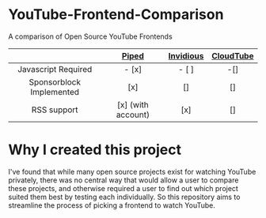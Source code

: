 # YouTube-Frontend-Comparison
A comparison of Open Source YouTube Frontends

| | [Piped](https://github.com/TeamPiped/Piped) | [Invidious](https://github.com/iv-org/invidious) | [CloudTube](https://sr.ht/~cadence/tube) |
| :---: | :---: | :---: | :---: |
| Javascript Required | - [x] | - [ ] |-[] |
| Sponsorblock Implemented| [x] | [] | []|
| RSS support | [x] (with account) | [x] | [] |

# Why I created this project

I've found that while many open source projects exist for watching YouTube privately, there was no central way that would allow a user to compare these projects, and otherwise required a user to find out which project suited them best by testing each individually. So this repository aims to streamline the process of picking a frontend to watch YouTube.
